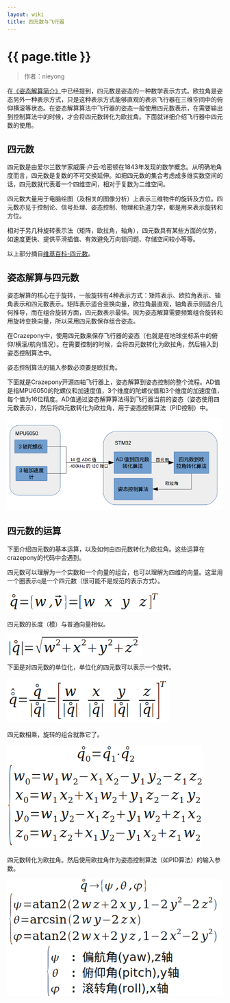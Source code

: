 ```yaml
---
layout: wiki
title: 四元数与飞行器
---
```


# {{ page.title }}

> 作者：nieyong

在[《姿态解算简介》](./attitude-algorithm.html)中已经提到，四元数是姿态的一种数学表示方式。欧拉角是姿态另外一种表示方式，只是这种表示方式能够直观的表示飞行器在三维空间中的俯仰横滚等状态。在姿态解算算法中飞行器的姿态一般使用四元数表示，在需要输出到控制算法中的时候，才会将四元数转化为欧拉角。下面就详细介绍飞行器中四元数的使用。

## 四元数
四元数是由爱尔兰数学家威廉·卢云·哈密顿在1843年发现的数学概念。从明确地角度而言，四元数是复数的不可交换延伸。如把四元数的集合考虑成多维实数空间的话，四元数就代表着一个四维空间，相对于复数为二维空间。

四元数大量用于电脑绘图（及相关的图像分析）上表示三维物件的旋转及方位。四元数亦见于控制论、信号处理、姿态控制、物理和轨道力学，都是用来表示旋转和方位。

相对于另几种旋转表示法（矩阵，欧拉角，轴角），四元数具有某些方面的优势，如速度更快、提供平滑插值、有效避免万向锁问题、存储空间较小等等。

以上部分摘自[维基百科-四元数](http://zh.wikipedia.org/wiki/%E5%9B%9B%E5%85%83%E6%95%B0)。

## 姿态解算与四元数
姿态解算的核心在于旋转，一般旋转有4种表示方式：矩阵表示、欧拉角表示、轴角表示和四元数表示。矩阵表示适合变换向量，欧拉角最直观，轴角表示则适合几何推导，而在组合旋转方面，四元数表示最佳。因为姿态解算需要频繁组合旋转和用旋转变换向量，所以采用四元数保存组合姿态。

在Crazepony中，使用四元数来保存飞行器的姿态（也就是在地球坐标系中的俯仰/横滚/航向情况）。在需要控制的时候，会将四元数转化为欧拉角，然后输入到姿态控制算法中。

姿态控制算法的输入参数必须要是欧拉角。

下面就是Crazepony开源四轴飞行器上，姿态解算到姿态控制的整个流程。AD值是指MPU6050的陀螺仪和加速度值，3个维度的陀螺仪值和3个维度的加速度值，每个值为16位精度。AD值通过姿态解算算法得到飞行器当前的姿态（姿态使用四元数表示），然后将四元数转化为欧拉角，用于姿态控制算法（PID控制）中。

![](/assets/img/mpu6050-quaternion.png)


## 四元数的运算
下面介绍四元数的基本运算，以及如何由四元数转化为欧拉角。这些运算在crazepony的代码中会遇到。

四元数可以理解为一个实数和一个向量的组合，也可以理解为四维的向量。这里用一个圈表示q是一个四元数（很可能不是规范的表示方式）。

![](/assets/img/quaternions-01.png)

四元数的长度（模）与普通向量相似。

![](/assets/img/quaternions-02.png)

下面是对四元数的单位化，单位化的四元数可以表示一个旋转。

![](/assets/img/quaternions-03.png)

四元数相乘，旋转的组合就靠它了。

![](/assets/img/quaternions-04.png)

四元数转化为欧拉角。然后使用欧拉角作为姿态控制算法（如PID算法）的输入参数。

![](/assets/img/quaternions-09.png)



